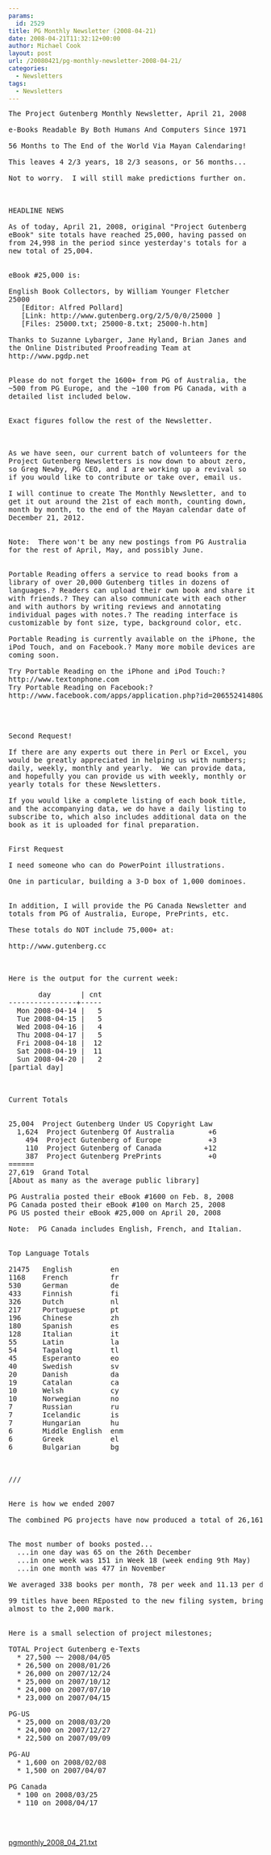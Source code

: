 ```yaml
---
params:
  id: 2529
title: PG Monthly Newsletter (2008-04-21)
date: 2008-04-21T11:32:12+00:00
author: Michael Cook
layout: post
url: /20080421/pg-monthly-newsletter-2008-04-21/
categories:
  - Newsletters
tags:
  - Newsletters
---
```

<pre>The Project Gutenberg Monthly Newsletter, April 21, 2008

e-Books Readable By Both Humans And Computers Since 1971

56 Months to The End of the World Via Mayan Calendaring!

This leaves 4 2/3 years, 18 2/3 seasons, or 56 months...

Not to worry.  I will still make predictions further on.



HEADLINE NEWS

As of today, April 21, 2008, original "Project Gutenberg
eBook" site totals have reached 25,000, having passed on
from 24,998 in the period since yesterday's totals for a
new total of 25,004.


eBook #25,000 is:

English Book Collectors, by William Younger Fletcher
25000
   [Editor: Alfred Pollard]
   [Link: http://www.gutenberg.org/2/5/0/0/25000 ]
   [Files: 25000.txt; 25000-8.txt; 25000-h.htm]

Thanks to Suzanne Lybarger, Jane Hyland, Brian Janes and
the Online Distributed Proofreading Team at
http://www.pgdp.net


Please do not forget the 1600+ from PG of Australia, the
~500 from PG Europe, and the ~100 from PG Canada, with a
detailed list included below.


Exact figures follow the rest of the Newsletter.



As we have seen, our current batch of volunteers for the
Project Gutenberg Newsletters is now down to about zero,
so Greg Newby, PG CEO, and I are working up a revival so
if you would like to contribute or take over, email us.

I will continue to create The Monthly Newsletter, and to
get it out around the 21st of each month, counting down,
month by month, to the end of the Mayan calendar date of
December 21, 2012.


Note:  There won't be any new postings from PG Australia
for the rest of April, May, and possibly June.


Portable Reading offers a service to read books from a
library of over 20,000 Gutenberg titles in dozens of
languages.? Readers can upload their own book and share it
with friends.? They can also communicate with each other
and with authors by writing reviews and annotating
individual pages with notes.? The reading interface is
customizable by font size, type, background color, etc.

Portable Reading is currently available on the iPhone, the
iPod Touch, and on Facebook.? Many more mobile devices are
coming soon.

Try Portable Reading on the iPhone and iPod Touch:?
http://www.textonphone.com
Try Portable Reading on Facebook:?
http://www.facebook.com/apps/application.php?id=20655241480&ref=s




Second Request!

If there are any experts out there in Perl or Excel, you
would be greatly appreciated in helping us with numbers;
daily, weekly, monthly and yearly.  We can provide data,
and hopefully you can provide us with weekly, monthly or
yearly totals for these Newsletters.

If you would like a complete listing of each book title,
and the accompanying data, we do have a daily listing to
subscribe to, which also includes additional data on the
book as it is uploaded for final preparation.


First Request

I need someone who can do PowerPoint illustrations.

One in particular, building a 3-D box of 1,000 dominoes.


In addition, I will provide the PG Canada Newsletter and
totals from PG of Australia, Europe, PrePrints, etc.

These totals do NOT include 75,000+ at:

http://www.gutenberg.cc



Here is the output for the current week:

       day       | cnt
----------------+-----
  Mon 2008-04-14 |   5
  Tue 2008-04-15 |   5
  Wed 2008-04-16 |   4
  Thu 2008-04-17 |   5
  Fri 2008-04-18 |  12
  Sat 2008-04-19 |  11
  Sun 2008-04-20 |   2
[partial day]



Current Totals


25,004  Project Gutenberg Under US Copyright Law
  1,624  Project Gutenberg Of Australia        +6
    494  Project Gutenberg of Europe           +3
    110  Project Gutenberg of Canada          +12
    387  Project Gutenberg PrePrints           +0
======
27,619  Grand Total
[About as many as the average public library]

PG Australia posted their eBook #1600 on Feb. 8, 2008
PG Canada posted their eBook #100 on March 25, 2008
PG US posted their eBook #25,000 on April 20, 2008

Note:  PG Canada includes English, French, and Italian.


Top Language Totals

21475   English         en
1168    French          fr
530     German          de
433     Finnish         fi
326     Dutch           nl
217     Portuguese      pt
196     Chinese         zh
180     Spanish         es
128     Italian         it
55      Latin           la
54      Tagalog         tl
45      Esperanto       eo
40      Swedish         sv
20      Danish          da
19      Catalan         ca
10      Welsh           cy
10      Norwegian       no
7       Russian         ru
7       Icelandic       is
7       Hungarian       hu
6       Middle English  enm
6       Greek           el
6       Bulgarian       bg



///


Here is how we ended 2007

The combined PG projects have now produced a total of 26,161 titles.


The most number of books posted...
  ...in one day was 65 on the 26th December
  ...in one week was 151 in Week 18 (week ending 9th May)
  ...in one month was 477 in November

We averaged 338 books per month, 78 per week and 11.13 per day.

99 titles have been REposted to the new filing system, bringing us
almost to the 2,000 mark.


Here is a small selection of project milestones;

TOTAL Project Gutenberg e-Texts
  * 27,500 ~~ 2008/04/05
  * 26,500 on 2008/01/26
  * 26,000 on 2007/12/24
  * 25,000 on 2007/10/12
  * 24,000 on 2007/07/10
  * 23,000 on 2007/04/15

PG-US
  * 25,000 on 2008/03/20
  * 24,000 on 2007/12/27
  * 22,500 on 2007/09/09

PG-AU
  * 1,600 on 2008/02/08
  * 1,500 on 2007/04/07

PG Canada
  * 100 on 2008/03/25
  * 110 on 2008/04/17



</pre>

<a href="/nl_archives/2008/pgmonthly_2008_04_21.txt" target="_blank" rel="nofollow">pgmonthly_2008_04_21.txt</a>

